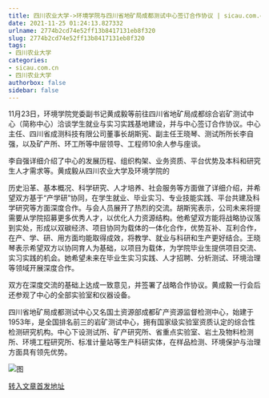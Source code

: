 ```yaml
---
title: 四川农业大学->环境学院与四川省地矿局成都测试中心签订合作协议 | sicau.com.cn
date: 2021-11-25 01:24:13.827332
urlname: 2774b2cd74e52ff13b8417131eb8f320
slug: 2774b2cd74e52ff13b8417131eb8f320
tags: 
- 四川农业大学
categories:
- sicau.com.cn
- 四川农业大学
authorbox: false
sidebar: false
---
```

11月23日，环境学院党委副书记黄成毅等前往四川省地矿局成都综合岩矿测试中心（简称中心）洽谈学生就业与实习实践基地建设，并与中心签订合作协议。中心主任、四川省成测科技有限公司董事长胡斯宪、副主任王晓琴、测试所所长李自强，以及矿产所、环工所等中层领导、工程师10余人参与座谈。  

李自强详细介绍了中心的发展历程、组织构架、业务资质、平台优势及本科和研究生人才需求等。黄成毅从四川农业大学及环境学院的
<!--more-->
历史沿革、基本概况、科学研究、人才培养、社会服务等方面做了详细介绍，并希望双方基于“产学研”协同，在学生就业、毕业实习、专业技能实践、平台共建及科学研究等方面深度合作。与会人员展开了热烈的交流。胡斯宪表示，公司未来将提需要从学院招募更多优秀人才，以优化人力资源结构。他希望双方能将战略协议落到实处，形成以双碳经济、项目协同为载体的一体化合作，优势互补、互利合作，在产、学、研、用方面均能取得成效，将教学、就业与科研和生产更好结合。王晓琴表示希望双方以协同育人为基础，以项目为载体，为学院毕业生提供项目交流、实习实践的机会。她希望未来在毕业生实习实践、人才招聘、分析测试、环境治理等领域开展深度合作。

双方在深度交流的基础上达成一致意见，并签署了战略合作协议。黄成毅一行会后还参观了中心的全部实验室和仪器设备。

四川省地矿局成都测试中心又名国土资源部成都矿产资源监督检测中心，始建于1953年，是全国排名前三的岩矿测试中心，拥有国家级实验室资质认定的综合性检测研究机构。中心下设测试所、矿产研究所、省重点实验室、岩土及物料检测所、环境工程研究所、标准计量站等生产科研实体，在样品检测、环境保护与治理方面具有领先优势。

![图](https://news.sicau.edu.cn/__local/F/99/E8/64750CDD3718D7662A36944E526_C0A6B116_18BE3.png)

[转入文章首发地址](https://news.sicau.edu.cn/info/1078/65663.htm)